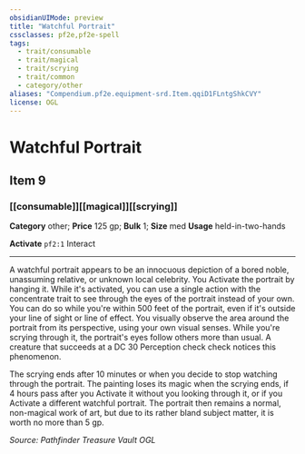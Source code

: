 ```yaml
---
obsidianUIMode: preview
title: "Watchful Portrait"
cssclasses: pf2e,pf2e-spell
tags:
  - trait/consumable
  - trait/magical
  - trait/scrying
  - trait/common
  - category/other
aliases: "Compendium.pf2e.equipment-srd.Item.qqiD1FLntgShkCVY"
license: OGL
---
```

# Watchful Portrait
## Item 9
### [[consumable]][[magical]][[scrying]]

**Category** other; 
**Price** 125 gp; 
**Bulk** 1; **Size** med
**Usage** held-in-two-hands

**Activate** `pf2:1` Interact

* * *

A watchful portrait appears to be an innocuous depiction of a bored noble, unassuming relative, or unknown local celebrity. You Activate the portrait by hanging it. While it's activated, you can use a single action with the concentrate trait to see through the eyes of the portrait instead of your own. You can do so while you're within 500 feet of the portrait, even if it's outside your line of sight or line of effect. You visually observe the area around the portrait from its perspective, using your own visual senses. While you're scrying through it, the portrait's eyes follow others more than usual. A creature that succeeds at a DC 30 Perception check check notices this phenomenon.

The scrying ends after 10 minutes or when you decide to stop watching through the portrait. The painting loses its magic when the scrying ends, if 4 hours pass after you Activate it without you looking through it, or if you Activate a different watchful portrait. The portrait then remains a normal, non-magical work of art, but due to its rather bland subject matter, it is worth no more than 5 gp.

*Source: Pathfinder Treasure Vault*
*OGL*